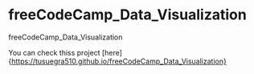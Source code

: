 # freeCodeCamp_Data_Visualization
freeCodeCamp_Data_Visualization

You can check thiss project [here]{https://tusuegra510.github.io/freeCodeCamp_Data_Visualization}
